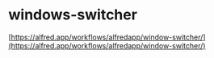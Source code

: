 # windows-switcher

[https://alfred.app/workflows/alfredapp/window-switcher/](https://alfred.app/workflows/alfredapp/window-switcher/)
